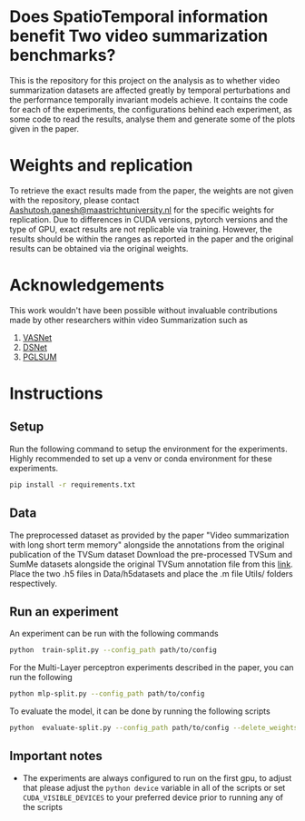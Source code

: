 # Does SpatioTemporal information benefit Two video summarization benchmarks?

This is the repository for this project on the analysis as to whether video summarization datasets are affected greatly by temporal perturbations and the performance temporally invariant models achieve. It contains the code for each of the experiments, the configurations behind each experiment, as some code to read the results, analyse them and generate some of the plots given in the paper.

# Weights and replication

To retrieve the exact results made from the paper, the weights are not given with the repository, please contact Aashutosh.ganesh@maastrichtuniversity.nl for the specific weights for replication. Due to differences in CUDA versions, pytorch versions and the type of GPU, exact results are not replicable via training. However, the results should be within the ranges as reported in the paper and the original results can be obtained via the original weights. 
# Acknowledgements

This work wouldn't have been possible without invaluable contributions made by other researchers within video Summarization such as

1. [VASNet](https://github.com/ok1zjf/VASNet/tree/master)
2. [DSNet](https://github.com/li-plus/DSNet)
3. [PGLSUM](https://github.com/e-apostolidis/PGL-SUM/tree/master/model)



# Instructions
## Setup
Run the following command to setup the environment for the experiments. Highly recommended to set up a venv or conda environment for these experiments.

```bash
pip install -r requirements.txt
```
## Data
The preprocessed dataset as provided by the paper "Video summarization with long short term memory" alongside the annotations from the original publication of the TVSum dataset 
Download the pre-processed TVSum and SumMe datasets alongside the original TVSum annotation file from this [link](https://drive.google.com/drive/folders/1ROGe1ifXWwzMJKY1SYPsHAHFwpNJWabS?usp=drive_link). Place the two .h5 files in Data/h5datasets and place the .m file Utils/ folders respectively.

## Run an experiment 
An experiment can be run with the following commands

 ```bash
python  train-split.py --config_path path/to/config
```

For the Multi-Layer perceptron experiments described in the paper, you can run the following

```bash
python mlp-split.py --config_path path/to/config
```

To evaluate the model, it can be done by running the following scripts 
```bash
python  evaluate-split.py --config_path path/to/config --delete_weights
```

## Important notes

- The experiments are always configured to run on the first gpu, to adjust that please adjust the ```python device``` variable in all of the scripts or set ```CUDA_VISIBLE_DEVICES``` to your preferred device prior to running any of the scripts



